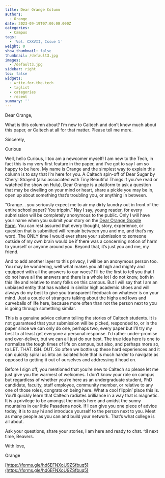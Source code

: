 ```yaml
---
title: Dear Orange Column
authors:
  - Orange
date: 2023-09-19T07:00:00.000Z
categories:
  - Campus
tags:
  - 'Vol. CXXVII, Issue 1'
weight: 0
show_thumbnail: false
thumbnail: /default3.jpg
images:
  - /default3.jpg
sidebar: right
toc: false
widgets:
  - write-for-the-tech
  - taglist
  - categories
  - recent
summary: ''
---
```


Dear Orange,

What is this column about? I’m new to Caltech and don’t know much about this paper, or Caltech at all for that matter. Please tell me more.

Sincerely,

Curious

Well, hello Curious, I too am a newcomer myself! I am new to the Tech, in fact this is my very first feature in the paper, and I’ve got to say I am so happy to be here. My name is Orange and the simplest way to explain this column is to say that I’m here for you. A Caltech spin-off of Dear Sugar by Cheryl Strayed (also associated with Tiny Beautiful Things if you’ve read or watched the show on Hulu), Dear Orange is a platform to ask a question that may be dwelling on your mind or heart, share a pickle you may be in, open up about something that’s troubling you, or anything in between.

“Orange… you seriously expect me to air my dirty laundry out in front of the entire school paper? You trippin.” Nay I say, young reader, for every submission will be completely anonymous to the public. Only I will have your name when you submit your story on the [Dear Orange Google Form](https://forms.gle/hd6EFNXoU9ZSfbuq5). You can rest assured that every thought, story, experience, or question that is submitted will remain between you and me, and that’s my word. The ONLY time I would ever share your submission to someone outside of my own brain would be if there was a concerning notion of harm to yourself or anyone around you. Beyond that, it’s just you and me, my friend.

And to add another layer to this privacy, I will be an anonymous person too. You may be wondering, well what makes you all high and mighty and equipped with all the answers to our woes? I’ll be the first to tell you that I do not have all the answers and there is a whole lot I do not know, both in this life and relative to many folks on this campus. But I will say that I am an unbiased entity that has walked in similar high academic shoes and will always do my best to give you transparent feedback on whatever is on your mind. Just a couple of strangers talking about the highs and lows and curveballs of life here, because more often than not the person next to you is going through something similar.

This is a genuine advice column telling the stories of Caltech students. It is not guaranteed that your submission will be picked, responded to, or in the paper since we can only do one, perhaps two, every paper but I'll try my best to at least get everyone a personal response. I'd rather under-promise and over-deliver, but we can all just do our best. The true idea here is one to normalize the tough times of life on campus, but also, and perhaps more so, to LET. THAT. ISH. OUT. So often we bottle up these hard experiences and it can quickly spiral us into an isolated hole that is much harder to navigate as opposed to getting it out of ourselves and addressing it head on.

Before I sign off, you mentioned that you’re new to Caltech so please let me just give you the warmest of welcomes. I don’t know your role on campus but regardless of whether you’re here as an undergraduate student, PhD candidate, faculty, staff employee, community member, or relative to any one of those roles, congrats on being here. What a cool flippin’ place this is. You’ll quickly learn that Caltech radiates brilliance in a way that is magnetic. It is a privilege to be amongst the minds here and amidst the sunny mountains in our little Pasadena nook. If I can give you one piece of advice today, it is to say hi and introduce yourself to the person next to you. Meet as many people as you can and build your network. That’s what college is all about.

Ask your questions, share your stories, I am here and ready to chat. ‘til next time, Beavers.

With love,

Orange

[https://forms.gle/hd6EFNXoU9ZSfbuq5](https://forms.gle/hd6EFNXoU9ZSfbuq5)
